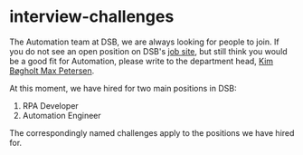 # interview-challenges

The Automation team at DSB, we are always looking for people to join. If you do
not see an open position on DSB's [job
site](https://www.dsb.dk/om-dsb/job-i-dsb/ledige-job/), but still think you
would be a good fit for Automation, please write to the department head, [Kim
Bøgholt Max Petersen](mailto:kibm@dsb.dk).

At this moment, we have hired for two main positions in DSB:

1. RPA Developer
2. Automation Engineer

The correspondingly named challenges apply to the positions we have hired for.